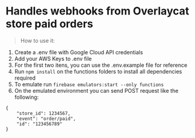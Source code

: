 # Handles webhooks from Overlaycat store paid orders
> How to use it:
1. Create a .env file with Google Cloud API credentials
2. Add your AWS Keys to .env file
3. For the first two itens, you can use the .env.example file for reference 
4. Run `npm install` on the functions folders to install all dependencies required
5. To emulate run `firebase emulators:start --only functions`
6. On the emulated environment you can send POST request like the following:
```
{
    "store_id": 1234567,
    "event": "order/paid",
    "id": "123456789"
}
```
